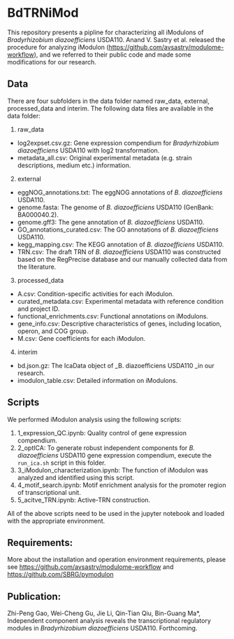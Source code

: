 # BdTRNiMod
This repository presents a pipline for characterizing all iModulons of _Bradyrhizobium diazoefficiens_ USDA110. Anand V. Sastry et al. released the procedure for analyzing iModulon (https://github.com/avsastry/modulome-workflow), and we referred to their public code and made some modifications for our research.
## Data
There are four subfolders in the data folder named raw_data, external, processed_data and interim.
The following data files are available in the data folder:

1. raw_data
- log2expset.csv.gz: Gene expression compendium for _Bradyrhizobium diazoefficiens_ USDA110 with log2 transformation.
- metadata_all.csv: Original experimental metadata (e.g. strain descriptions, medium etc.) information.
2. external
- eggNOG_annotations.txt: The eggNOG annotations of _B. diazoefficiens_ USDA110.
- genome.fasta: The genome of _B. diazoefficiens_ USDA110 (GenBank: BA000040.2).
- genome.gff3: The gene annotation of _B. diazoefficiens_ USDA110.
- GO_annotations_curated.csv: The GO annotations of _B. diazoefficiens_ USDA110.
- kegg_mapping.csv: The KEGG annotation of _B. diazoefficiens_ USDA110.
- TRN.csv:  The draft TRN of _B. diazoefficiens_ USDA110 was constructed based on the RegPrecise database and our manually collected data from the literature.
3. processed_data
- A.csv: Condition-specific activities for each iModulon.
- curated_metadata.csv:  Experimental metadata with reference condition and project ID.
- functional_enrichments.csv: Functional annotations on iModulons. 
- gene_info.csv: Descriptive characteristics of genes, including location, operon, and COG group.
- M.csv: Gene coefficients for each iModulon.
4. interim
- bd.json.gz: The IcaData object of _B. diazoefficiens USDA110 _in our research.
- imodulon_table.csv: Detailed information on iModulons. 
## Scripts
We performed iModulon analysis using the following scripts:

1. 1_expression_QC.ipynb: Quality control of gene expression compendium.
2. 2_optICA: To generate robust independent components for _B. diazoefficiens_ USDA110 gene expression compendium, execute the `run_ica.sh` script in this folder.
3. 3_iModulon_characterization.ipynb: The function of iModulon was analyzed and identified using this script.
4. 4_motif_search.ipynb: Motif enrichment analysis for the promoter region of transcriptional unit.
5. 5_acitve_TRN.ipynb: Active-TRN construction.

All of the above scripts need to be used in the jupyter notebook and loaded with the appropriate environment.
## Requirements:
More about the installation and operation environment requirements, please see https://github.com/avsastry/modulome-workflow and https://github.com/SBRG/pymodulon

## Publication:
Zhi-Peng Gao, Wei-Cheng Gu, Jie Li, Qin-Tian Qiu, Bin-Guang Ma*, Independent component analysis reveals the transcriptional regulatory modules in _Bradyrhizobium diazoefficiens_ USDA110. Forthcoming.
